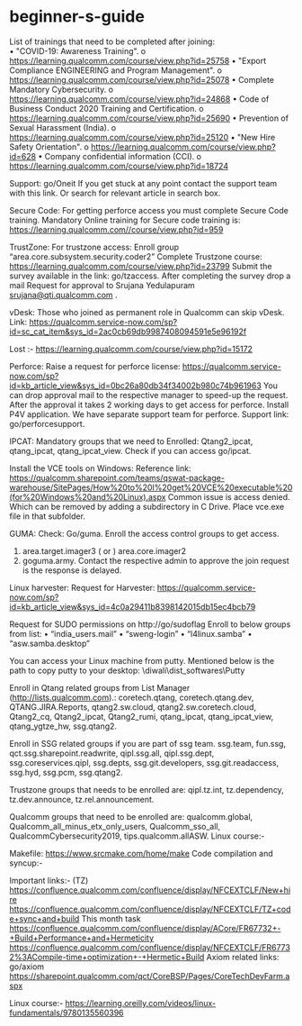 # beginner-s-guide

List of trainings that need to be completed after joining: <br />
•	"COVID-19: Awareness Training". 
o	https://learning.qualcomm.com/course/view.php?id=25758
•	"Export Compliance ENGINEERING and Program Management".
o	https://learning.qualcomm.com/course/view.php?id=25078
•	Complete Mandatory Cybersecurity.
o	https://learning.qualcomm.com/course/view.php?id=24868
•	Code of Business Conduct 2020 Training and Certification.
o	https://learning.qualcomm.com/course/view.php?id=25690
•	Prevention of Sexual Harassment (India).
o	https://learning.qualcomm.com/course/view.php?id=25120
•	"New Hire Safety Orientation".
o	https://learning.qualcomm.com/course/view.php?id=628
•	Company confidential information (CCI).
o	https://learning.qualcomm.com/course/view.php?id=18724

Support: go/Oneit
If you get stuck at any point contact the support team with this link. Or search for relevant article in search box.

Secure Code:
For getting perforce access you must complete Secure Code training.
Mandatory Online training for Secure code training is:  https://learning.qualcomm.com//course/view.php?id=959

TrustZone:
For trustzone access: Enroll group “area.core.subsystem.security.coder2”
Complete Trustzone course: https://learning.qualcomm.com/course/view.php?id=23799
Submit the survey available in the link: go/tzaccess. 
After completing the survey drop a mail Request for approval to Srujana Yedulapuram <srujana@qti.qualcomm.com> .



vDesk:
Those who joined as permanent role in Qualcomm can skip vDesk. 
Link: https://qualcomm.service-now.com/sp?id=sc_cat_item&sys_id=2ac0cb69db9987408094591e5e96192f

Lost :-
https://learning.qualcomm.com/course/view.php?id=15172

Perforce:
Raise a request for perforce license: https://qualcomm.service-now.com/sp?id=kb_article_view&sys_id=0bc26a80db34f34002b980c74b961963
You can drop approval mail to the respective manager to speed-up the request. After the approval it takes 2 working days to get access for perforce. Install P4V application.  We have separate support team for perforce. 
Support link: go/perforcesupport.

IPCAT:
Mandatory groups that we need to Enrolled: 
Qtang2_ipcat, qtang_ipcat, qtang_ipcat_view.
Check if you can access go/ipcat.

Install the VCE tools on Windows:
Reference link: https://qualcomm.sharepoint.com/teams/qswat-package-warehouse/SitePages/How%20to%20I%20get%20VCE%20executable%20(for%20Windows%20and%20Linux).aspx
Common issue is access denied. Which can be removed by adding a subdirectory in C Drive. Place vce.exe file in that subfolder.

GUMA:
Check: Go/guma. Enroll the access control groups to get access.
1.	area.target.imager3  ( or ) area.core.imager2
2.	 goguma.army.
 Contact the respective admin to approve the join request is the response is delayed.

Linux harvester: 
Request for Harvester: https://qualcomm.service-now.com/sp?id=kb_article_view&sys_id=4c0a29411b8398142015db15ec4bcb79

Request for SUDO permissions on http://go/sudoflag
Enroll to below groups from list:
•	“india_users.mail”
•	“sweng-login”
•	“l4linux.samba” 
•	“asw.samba.desktop”

You can access your Linux machine from putty. Mentioned below is the path to copy putty to your desktop:
\\diwali\dist_softwares\Putty

Enroll in Qtang related groups from List Manager (http://lists.qualcomm.com).:
coretech.qtang, coretech.qtang.dev, QTANG.JIRA.Reports, qtang2.sw.cloud, qtang2.sw.coretech.cloud, Qtang2_cq, Qtang2_ipcat, Qtang2_rumi, qtang_ipcat, qtang_ipcat_view, qtang_ygtze_hw, ssg.qtang2.

Enroll in SSG related groups if you are part of ssg team.
ssg.team, fun.ssg, qct.ssg.sharepoint.readwrite, qipl.ssg.all, qipl.ssg.dept, ssg.coreservices.qipl, ssg.depts, ssg.git.developers, ssg.git.readaccess, ssg.hyd, ssg.pcm, ssg.qtang2.

Trustzone groups that needs to be enrolled are:
qipl.tz.int, tz.dependency, tz.dev.announce, tz.rel.announcement.

Qualcomm groups that need to be enrolled are:
qualcomm.global, Qualcomm_all_minus_etx_only_users, Qualcomm_sso_all, QualcommCybersecurity2019, tips.qualcomm.allASW.
Linux course:-

Makefile:
https://www.srcmake.com/home/make
Code compilation and syncup:-




Important links:- (TZ)
https://confluence.qualcomm.com/confluence/display/NFCEXTCLF/New+hire
https://confluence.qualcomm.com/confluence/display/NFCEXTCLF/TZ+code+sync+and+build
This month task
https://confluence.qualcomm.com/confluence/display/ACore/FR67732+-+Build+Performance+and+Hermeticity
https://confluence.qualcomm.com/confluence/display/NFCEXTCLF/FR67732%3ACompile-time+optimization+-+Hermetic+Build
Axiom related links:
go/axiom
https://sharepoint.qualcomm.com/qct/CoreBSP/Pages/CoreTechDevFarm.aspx

Linux course:-
https://learning.oreilly.com/videos/linux-fundamentals/9780135560396





